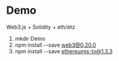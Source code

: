 # Demo
Web3.js  +  Solidity  + eth/etz

1. mkdir Demo
2. npm install --save web3@0.20.0
3. npm install --save ethereumjs-tx@1.3.3

